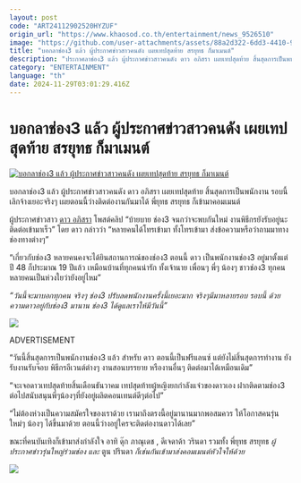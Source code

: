 ```yaml
---
layout: post
code: "ART24112902520HYZUF"
origin_url: "https://www.khaosod.co.th/entertainment/news_9526510"
image: "https://github.com/user-attachments/assets/88a2d322-6dd3-4410-9364-c9fac675670c"
title: "บอกลาช่อง3 แล้ว ผู้ประกาศข่าวสาวคนดัง เผยเทปสุดท้าย สรยุทธ ก็มาเมนต์"
description: "ประกาศลาช่อง3 แล้ว ผู้ประกาศข่าวสาวคนดัง ดาว อภิสรา เผยเทปสุดท้าย สิ้นสุดการเป็นพนักงาน ตอนนี้ว่างอยู่ ติดต่องานกันมาได้ พี่ยุทธ สรยุทธ ก็เข้ามาคอมเมนต์"
category: "ENTERTAINMENT"
language: "th"
date: 2024-11-29T03:01:29.416Z
---
```


# บอกลาช่อง3 แล้ว ผู้ประกาศข่าวสาวคนดัง เผยเทปสุดท้าย สรยุทธ ก็มาเมนต์

[![บอกลาช่อง3 แล้ว ผู้ประกาศข่าวสาวคนดัง เผยเทปสุดท้าย สรยุทธ ก็มาเมนต์](https://www.khaosod.co.th/wpapp/uploads/2024/11/daobyech32911679998.jpg "บอกลาช่อง3 แล้ว ผู้ประกาศข่าวสาวคนดัง เผยเทปสุดท้าย สรยุทธ ก็มาเมนต์")](https://www.khaosod.co.th/wpapp/uploads/2024/11/daobyech32911679998.jpg)

บอกลาช่อง3 แล้ว ผู้ประกาศข่าวสาวคนดัง ดาว อภิสรา เผยเทปสุดท้าย สิ้นสุดการเป็นพนักงาน รอบนี้เลิกจ้างเยอะจริงๆ เผยตอนนี้ว่างติดต่องานกันมาได้ พี่ยุทธ สรยุทธ ก็เข้ามาคอมเมนต์

ผู้ประกาศข่าวสาว [ดาว อภิสรา](https://www.instagram.com/dao_apisara/) โพสต์คลิป “บ้ายบาย ช่อง3 จนกว่าจะพบกันใหม่ งานพิธีกรยังรับอยู่นะ ติดต่อเข้ามาเร็ว” โดย ดาว กล่าวว่า “หลายคนได้โทรเข้ามา ทั้งโทรเข้ามา ส่งข้อความหรือว่าถามมาทางช่องทางต่างๆ”

“เกี่ยวกับช่อง3 หลายคนคงจะได้ยินสถานการณ์ของช่อง3 ตอนนี้ ดาว เป็นพนักงานช่อง3 อยู่มาตั้งแต่ปี 48 ก็ประมาณ 19 ปีแล้ว เหมือนบ้านที่ทุกคนน่ารัก ทั้งเจ้านาย เพื่อนๆ พี่ๆ น้องๆ ชาวช่อง3 ทุกคน หลายคนเป็นห่วงใยว่ายังอยู่ไหม”

_“วันนี้จะมาบอกทุกคน จริงๆ ช่อง3 ปรับลดพนักงานครั้งนี้เยอะมาก จริงๆมีมาหลายรอบ รอบนี้ ด้วยความดาวอยู่กับช่อง3 มานาน ช่อง3 ได้ดูแลเราให้มีวันนี้”_

[![](https://www.khaosod.co.th/wpapp/uploads/2024/11/daobyech32911671.jpg)](https://www.khaosod.co.th/wpapp/uploads/2024/11/daobyech32911671.jpg)

ADVERTISEMENT

“วันนี้สิ้นสุดการเป็นพนักงานช่อง3 แล้ว สำหรับ ดาว ตอนนี้เป็นฟรีแลนซ์ แต่ยังไม่สิ้นสุดการทำงาน ยังรับงานรับจ๊อบ พิธีกรอีเวนต์ต่างๆ งานสอนบรรยาย หรืองานอื่นๆ ติดต่อมาได้เหมือนเดิม”

“จะเจอดาวเทปสุดท้ายสิ้นเดือนธันวาคม เทปสุดท้ายผู้หญิงยกกำลังแจ๋วของดาวเอง ฝากติดตามช่อง3 ต่อไปสนับสนุนพี่ๆน้องๆที่ยังอยู่ผลิตคอนเทนต์ดีๆต่อไป”

“ไม่ต้องห่วงเป็นความสมัครใจของเราด้วย เรามาถึงตรงนี้อยู่มานานมากพอสมควร ให้โอกาสคนรุ่นใหม่ๆ น้องๆ ได้ขึ้นมาด้วย ตอนนี้ว่างอยู่ใครจะติดต่องานดาวได้เลย”

ขณะที่คนบันเทิงก็เข้ามาส่งกำลังใจ อาทิ ดุ๊ก ภาณุเดช , ดีเจดาด้า วรินดา รวมทั้ง พี่ยุทธ สรยุทธ _ผู้ประกาศข่าวรุ่นใหญ่ร่วมช่อง และ_ ตูน ปรินดา _ก็เช่นกันเข้ามาส่งคอมเมนต์หัวใจให้ด้วย_

[![](https://www.khaosod.co.th/wpapp/uploads/2024/11/daobyech32911672.jpg)](https://www.khaosod.co.th/wpapp/uploads/2024/11/daobyech32911672.jpg)